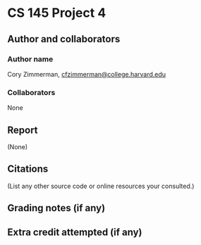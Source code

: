# CS 145 Project 4

## Author and collaborators

### Author name

Cory Zimmerman, cfzimmerman@college.harvard.edu

### Collaborators

None

## Report

(None)

## Citations

(List any other source code or online resources your consulted.)

## Grading notes (if any)

## Extra credit attempted (if any)

